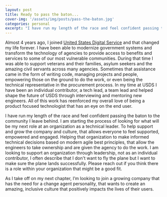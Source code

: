 ```yaml
---
layout: post
title: Ready to pass the baton...
cover-img: '/assets/img/posts/pass-the-baton.jpg'
categories: personal
excerpt: "I have run my length of the race and feel confident passing the baton to the community I leave behind. I am starting the process of looking for what will be my next role at an organization as a technical leader..."
---
```


Almost 4 years ago, I joined <a href="https://www.usds.gov/">United States Digital Service</a> and that changed my life forever. I have been able to modernize government systems and transform the technology of agencies to provide access to benefits and services to some of our most vulnerable communities. During that time I was able to support veterans and their families, asylum seekers and the amazing civil servants across many agencies. Sometimes that assistance came in the form of writing code, managing projects and people, empowering those on the ground to do the work, or even being the technical representative in the procurement process. In my time at USDS I have been an individual contributor, a tech lead, a team lead and helped shape the future of USDS through interviewing and mentoring new engineers. All of this work has reenforced my overall love of being a product focused technologist that has an eye on the end user.


I have run my length of the race and feel confident passing the baton to the community I leave behind. I am starting the process of looking for what will be my next role at an organization as a technical leader. To help support and grow the company and culture, that allows everyone to feel supported, empowered and engaged. Helping that organization to make informed technical decisions based on modern agile best principles, that allow the engineers to take ownership and are given the agency to do the work. I am looking to support an organization through leadership, not as an individual contributor, I often describe that I don't want to fly the plane but I want to make sure the plane lands successfully. Please reach out if you think there is a role within your organization that might be a good fit.

As I take off on my next chapter, I’m looking to join a growing company that has the need for a change agent personality, that wants to create an amazing, inclusive culture that positively impacts the lives of their users.
